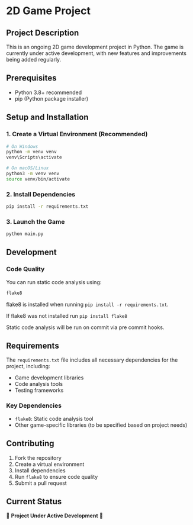# 2D Game Project

## Project Description
This is an ongoing 2D game development project in Python. The game is currently under active development, with new features and improvements being added regularly.

## Prerequisites
- Python 3.8+ recommended
- pip (Python package installer)

## Setup and Installation

### 1. Create a Virtual Environment (Recommended)
```bash
# On Windows
python -m venv venv
venv\Scripts\activate

# On macOS/Linux
python3 -m venv venv
source venv/bin/activate
```

### 2. Install Dependencies
```bash
pip install -r requirements.txt
```

### 3. Launch the Game
```bash
python main.py
```

## Development

### Code Quality
You can run static code analysis using:
```bash
flake8
```
flake8 is installed when running ```pip install -r requirements.txt```.

If flake8 was not installed run ```pip install flake8```

Static code analysis will be run on commit via pre commit hooks.

## Requirements
The `requirements.txt` file includes all necessary dependencies for the project, including:
- Game development libraries
- Code analysis tools
- Testing frameworks

### Key Dependencies
- `flake8`: Static code analysis tool
- Other game-specific libraries (to be specified based on project needs)

## Contributing
1. Fork the repository
2. Create a virtual environment
3. Install dependencies
4. Run `flake8` to ensure code quality
5. Submit a pull request

## Current Status
:construction: **Project Under Active Development** :construction:
